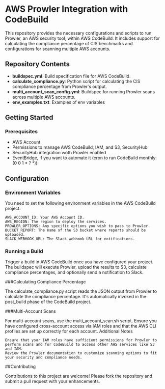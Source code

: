 # AWS Prowler Integration with CodeBuild

This repository provides the necessary configurations and scripts to run Prowler, an AWS security tool, within AWS CodeBuild. It includes support for calculating the compliance percentage of CIS benchmarks and configurations for scanning multiple AWS accounts.

## Repository Contents

- **buildspec.yml**: Build specification file for AWS CodeBuild.
- **calculate_compliance.py**: Python script for calculating the CIS compliance percentage from Prowler's output.
- **multi_account_scan_config.yml**: Buildspec for running Prowler scans across multiple AWS accounts.
- **env_examples.txt**: Examples of env variables
## Getting Started

### Prerequisites

- AWS Account
- Permissions to manage AWS CodeBuild, IAM, and S3, SecurityHub
- SecurityHub integration woth Prowler enabled
- EventBridge, if you want to automate it (cron to run CodeBuild monthly: (0 0 1 * ? *))

## Configuration
### Environment Variables

You need to set the following environment variables in the AWS CodeBuild project:

    AWS_ACCOUNT_ID: Your AWS Account ID.
    AWS_REGION: The region to deploy the services.
    PROWLER_OPTIONS: Any specific options you wish to pass to Prowler.
    BUCKET_REPORT: The name of the S3 bucket where reports should be uploaded.
    SLACK_WEBHOOK_URL: The Slack webhook URL for notifications.

### Running a Build

Trigger a build in AWS CodeBuild once you have configured your project. The buildspec will execute Prowler, upload the results to S3, calculate compliance percentages, and optionally send a notification to Slack.

###Calculating Compliance Percentage

The calculate_compliance.py script reads the JSON output from Prowler to calculate the compliance percentage. It's automatically invoked in the post_build phase of the CodeBuild project.

###Multi-Account Scans

For multi-account scans, use the multi_account_scan.sh script. Ensure you have configured cross-account access via IAM roles and that the AWS CLI profiles are set up correctly for each account.
Additional Notes

    Ensure that your IAM roles have sufficient permissions for Prowler to perform scans and for CodeBuild to access other AWS services like S3 and IAM.
    Review the Prowler documentation to customize scanning options to fit your security and compliance needs.

##Contributing

Contributions to this project are welcome! Please fork the repository and submit a pull request with your enhancements.

